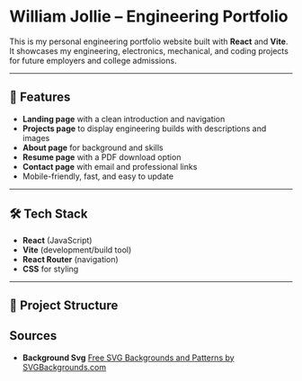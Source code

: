 # William Jollie – Engineering Portfolio

This is my personal engineering portfolio website built with **React** and **Vite**.  
It showcases my engineering, electronics, mechanical, and coding projects for future employers and college admissions.

---

## 🚀 Features
- **Landing page** with a clean introduction and navigation
- **Projects page** to display engineering builds with descriptions and images
- **About page** for background and skills
- **Resume page** with a PDF download option
- **Contact page** with email and professional links
- Mobile-friendly, fast, and easy to update

---

## 🛠️ Tech Stack
- **React** (JavaScript)
- **Vite** (development/build tool)
- **React Router** (navigation)
- **CSS** for styling

---

## 📂 Project Structure


##     Sources
- **Background Svg** <a href="https://www.svgbackgrounds.com/set/free-svg-backgrounds-and-patterns/">Free SVG Backgrounds and Patterns by SVGBackgrounds.com</a>
